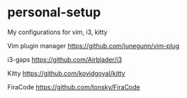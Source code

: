 # personal-setup
My configurations for vim, i3, kitty

Vim plugin manager https://github.com/junegunn/vim-plug

i3-gaps https://github.com/Airblader/i3

Kitty https://github.com/kovidgoyal/kitty

FiraCode https://github.com/tonsky/FiraCode
